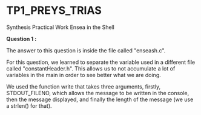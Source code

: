 # TP1_PREYS_TRIAS
Synthesis Practical Work Ensea in the Shell

**Question 1 :**

The answer to this question is inside the file called "enseash.c".

For this question, we learned to separate the variable used in a different file called "constantHeader.h". This allows us to not accumulate a lot of variables in the main in order to see better what we are doing. 

We used the function write that takes three arguments, firstly, STDOUT_FILENO, which allows the message to be written in the console, then the message displayed, and finally the length of the message (we use a strlen() for that).
